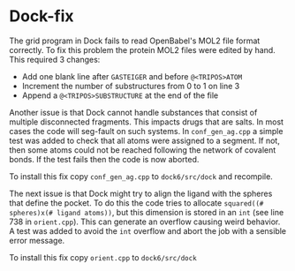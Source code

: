 # Dock-fix

The grid program in Dock fails to read OpenBabel's MOL2 file format
correctly. To fix this problem the protein MOL2 files were edited
by hand. This required 3 changes:

- Add one blank line after `GASTEIGER` and before `@<TRIPOS>ATOM`
- Increment the number of substructures from 0 to 1 on line 3
- Append a `@<TRIPOS>SUBSTRUCTURE` at the end of the file

Another issue is that Dock cannot handle substances that consist of
multiple disconnected fragments. This impacts drugs that are salts.
In most cases the code will seg-fault on such systems. In
`conf_gen_ag.cpp` a simple test was added to check that all
atoms were assigned to a segment. If not, then some atoms
could not be reached following the network of covalent bonds.
If the test fails then the code is now aborted. 

To install this fix copy `conf_gen_ag.cpp` to `dock6/src/dock`
and recompile.

The next issue is that Dock might try to align the ligand with 
the spheres that define the pocket. To do this the code tries to
allocate `squared((# spheres)x(# ligand atoms))`, but this dimension
is stored in an `int` (see line 738 in `orient.cpp`). This
can generate an overflow causing weird behavior. A test was added
to avoid the `int` overflow and abort the job with a sensible error
message.

To install this fix copy `orient.cpp` to `dock6/src/dock`
